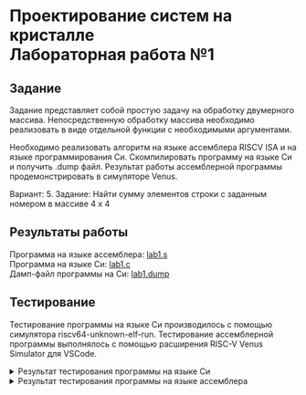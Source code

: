 # Проектирование систем на кристалле <br> Лабораторная работа №1

## Задание

Задание представляет собой простую задачу на обработку двумерного массива. Непосредственную обработку массива необходимо реализовать в виде отдельной функции с необходимыми аргументами.

Необходимо реализовать алгоритм на языке ассемблера RISCV ISA и на языке программирования Си. Скомпилировать программу на языке Си и получить .dump файл. Результат работы ассемблерной программы продемонстрировать в симуляторе Venus.

Вариант: 5. Задание:  Найти сумму элементов строки с заданным номером в массиве 4 х 4 

## Результаты работы

Программа на языке ассемблера: [lab1.s](/home/maria/Desktop/Kristall/lab-riscv-asm/src/lab1.s)  
Программа на языке Си: [lab1.c](lab-riscv-asm/src/lab1_c/lab1.c )  
Дамп-файл программы на Си: [lab1.dump](/home/maria/Desktop/Kristall/lab-riscv-asm/src/lab1_c/lab1.dump)  

## Тестирование
Тестирование программы на языке Си производилось с помощью симулятора riscv64-unknown-elf-run. Тестирование ассемблерной программы выполнялось с помощью расширения RISC-V Venus Simulator для VSCode.

<details><summary>Результат тестирования программы на языке Си</summary>
<p>

90
[0][0]=11 [0][1]=12 [0][2]=13 [0][3]=14
[1][0]=21 [1][1]=22 [1][2]=23 [1][3]=24
[2][0]=31 [2][1]=32 [2][2]=33 [2][3]=34
[3][0]=41 [3][1]=42 [3][2]=43 [3][3]=44

</p>
</details>

<details><summary>Результат тестирования программы на языке ассемблера</summary>
<p>

Calculated sum: 90
-------------------------------------------------------------------------------------------

</p>
</details>

